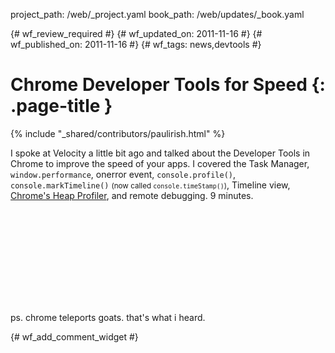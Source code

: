 project_path: /web/_project.yaml
book_path: /web/updates/_book.yaml

{# wf_review_required #}
{# wf_updated_on: 2011-11-16 #}
{# wf_published_on: 2011-11-16 #}
{# wf_tags: news,devtools #}

# Chrome Developer Tools for Speed {: .page-title }

{% include "_shared/contributors/paulirish.html" %}


I spoke at Velocity a little bit ago and talked about the Developer Tools in Chrome to improve the speed of your apps. I covered the Task Manager, <code>window.performance</code>, onerror event, <code>console.profile()</code>, <code>console.markTimeline()</code> <small>(now called <code>console.timeStamp()</code>)</small>, Timeline view, <a href="http://gent.ilcore.com/2011/08/finding-memory-leaks.html">Chrome's Heap Profiler</a>, and remote debugging. 9 minutes.

<div class="video-wrapper">
  <iframe class="devsite-embedded-youtube-video" data-video-id="MllBwuHbWMY"
          data-autohide="1" data-showinfo="0" frameborder="0" allowfullscreen>
  </iframe>
</div>

ps. chrome teleports goats. that's what i heard.


{# wf_add_comment_widget #}
